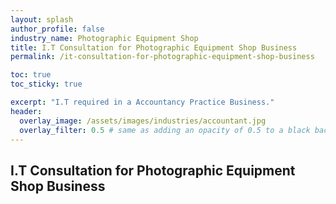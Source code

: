 ```yaml
---
layout: splash 
author_profile: false 
industry_name: Photographic Equipment Shop
title: I.T Consultation for Photographic Equipment Shop Business
permalink: /it-consultation-for-photographic-equipment-shop-business

toc: true
toc_sticky: true

excerpt: "I.T required in a Accountancy Practice Business."
header:
  overlay_image: /assets/images/industries/accountant.jpg
  overlay_filter: 0.5 # same as adding an opacity of 0.5 to a black background
---
```


## I.T Consultation for Photographic Equipment Shop Business